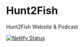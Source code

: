 # Hunt2Fish
Hunt2Fish Website &amp; Podcast

[![Netlify Status](https://api.netlify.com/api/v1/badges/4f548636-7c9c-41ec-8e3d-ffd58feee32e/deploy-status)](https://app.netlify.com/sites/hunt2fish/deploys)
